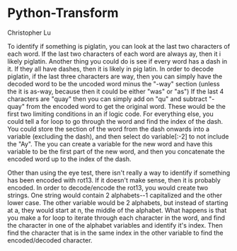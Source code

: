 # Python-Transform
Christopher Lu

To identify if something is piglatin, you can look at the last two characters of each word. If the last two characters of each word are always ay, then it i likely piglatin.
Another thing you could do is see if every word has a dash in it. If they all have dashes, then it is likely in pig latin.
In order to decode piglatin, if the last three characters are way, then you can simply have the decoded word to be the uncoded word minus the "-way" section (unless the it is as-way, because then it could be either "was" or "as")
If the last 4 characters are "quay" then you can simply add on "qu" and subtract "-quay" from the encoded word to get the original word.
These would be the first two limiting conditions in an if logic code.
For everything else, you could tell a for loop to go through the word and find the index of the dash. You could store the section of the word from the dash onwards into a variable (excluding the dash), and then select do variable[:-2] to not include the "Ay". The you can create a variable for the new word and have this variable to be the first part of the new word, and then you concatenate
the encoded word up to the index of the dash.

Other than using the eye test, there isn't really a way to identify if something has been encoded with rot13. If it doesn't make sense, then it is probably encoded.
In order to decode/encode the rot13, you would create two strings. One string would contain 2 alphabets--1 capitalized and the other lower case. The other variable would be 2 alphabets, but instead of starting at a, they would start at n, the middle of the alphabet. What happens is that you make a for loop to iterate through each character in the word, and find the character in one of the alphabet variables and identify it's index. Then find the character that is in the same index in the other variable to find the encoded/decoded character.
